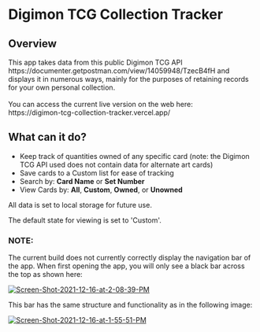 <h1>Digimon TCG Collection Tracker</h1>
<h2>Overview</h2>
<p>This app takes data from this public Digimon TCG API https://documenter.getpostman.com/view/14059948/TzecB4fH and displays it in
numerous ways, mainly for the purposes of retaining records for your own personal collection.<br /><br />
You can access the current live version on the web here: <br />
https://digimon-tcg-collection-tracker.vercel.app/</p>

<h2>What can it do?</h2>
<ul>
  <li>Keep track of quantities owned of any specific card (note: the Digimon TCG API used does not contain data for alternate art cards)</li>
  <li>Save cards to a Custom list for ease of tracking</li>
  <li>Search by: <b>Card Name</b> or <b>Set Number</b></li>
  <li>View Cards by: <b>All</b>, <b>Custom</b>, <b>Owned</b>, or <b>Unowned</b>
</ul>
<p>All data is set to local storage for future use.</p>
<p>The default state for viewing is set to 'Custom'.</p>


<h3>NOTE:</h3>
<p>The current build does not currently correctly display the navigation bar of the app. When first opening the app, you will only see a black bar across the top as shown here:</p>

<a href="https://ibb.co/N94rSx9"><img src="https://i.ibb.co/1rSM6Zr/Screen-Shot-2021-12-16-at-2-08-39-PM.png" alt="Screen-Shot-2021-12-16-at-2-08-39-PM" border="0"></a>

<p>This bar has the same structure and functionality as in the following image:</p>

<a href="https://ibb.co/FKktvHC"><img src="https://i.ibb.co/f2V7RDL/Screen-Shot-2021-12-16-at-1-55-51-PM.png" alt="Screen-Shot-2021-12-16-at-1-55-51-PM" border="0"></a>

